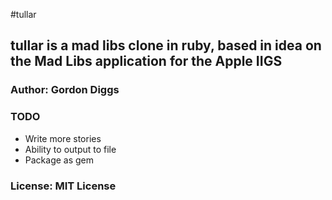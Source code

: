 #tullar

## tullar is a mad libs clone in ruby, based in idea on the Mad Libs application for the Apple IIGS

### Author: Gordon Diggs

### TODO
* Write more stories
* Ability to output to file
* Package as gem

### License: MIT License
